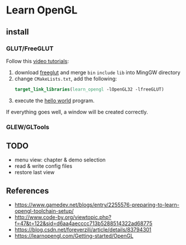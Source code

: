 # Learn OpenGL

## install

### GLUT/FreeGLUT

Follow this [video tutorials](https://www.youtube.com/watch?v=AUFZnA3lW_Q):

1. download [freeglut](http://freeglut.sourceforge.net/) and merge `bin` `include` `lib` into MingGW directory
2. change `CMakeLists.txt`, add the following:
   ```cmake
   target_link_libraries(learn_opengl -lOpenGL32 -lfreeGLUT)
   ```
3. execute the [hello world](https://www.ntu.edu.sg/home/ehchua/programming/opengl/HowTo_OpenGL_C.html) program.

If everything goes well, a window will be created correctly.

### GLEW/GLTools



## TODO

- menu view: chapter & demo selection
- read & write config files
- restore last view

## References

- <https://www.gamedev.net/blogs/entry/2255576-preparing-to-learn-opengl-toolchain-setup/>
- <http://www.code-by.org/viewtopic.php?f=47&t=122&sid=d6aa4aecccc713b5288514322ad68775>
- <https://blog.csdn.net/foreverzili/article/details/83794301>
- <https://learnopengl.com/Getting-started/OpenGL>